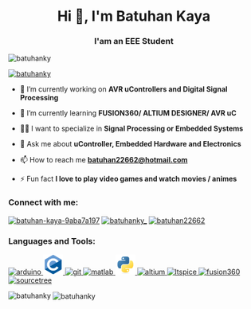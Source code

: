 <h1 align="center">Hi 👋, I'm Batuhan Kaya</h1>
<h3 align="center">I'am an EEE Student</h3>

<p align="left"> <img src="https://komarev.com/ghpvc/?username=batuhanky&label=Profile%20views&color=0e75b6&style=flat" alt="batuhanky" /> </p>

<p align="left"> <a href="https://github.com/ryo-ma/github-profile-trophy"><img src="https://github-profile-trophy.vercel.app/?username=batuhanky" alt="batuhanky" /></a> </p>

- 🔭 I’m currently working on **AVR uControllers and Digital Signal Processing**

- 🌱 I’m currently learning **FUSION360/ ALTIUM DESIGNER/ AVR uC**

- 👨‍🏭 I want to specialize in **Signal Processing or Embedded Systems**

- 💬 Ask me about **uController, Embedded Hardware and Electronics**

- 📫 How to reach me **batuhan22662@hotmail.com**

- ⚡ Fun fact **I love to play video games and watch movies / animes**

<h3 align="left">Connect with me:</h3>
<p align="left">
<a href="https://linkedin.com/in/batuhan-kaya-9aba7a197" target="blank"><img align="center" src="https://raw.githubusercontent.com/rahuldkjain/github-profile-readme-generator/master/src/images/icons/Social/linked-in-alt.svg" alt="batuhan-kaya-9aba7a197" height="30" width="40" /></a>
<a href="https://instagram.com/batuhanky_" target="blank"><img align="center" src="https://raw.githubusercontent.com/rahuldkjain/github-profile-readme-generator/master/src/images/icons/Social/instagram.svg" alt="batuhanky_" height="30" width="40" /></a>
<a href="https://www.hackerrank.com/batuhan22662" target="blank"><img align="center" src="https://raw.githubusercontent.com/rahuldkjain/github-profile-readme-generator/master/src/images/icons/Social/hackerrank.svg" alt="batuhan22662" height="30" width="40" /></a>
</p>

<h3 align="left">Languages and Tools:</h3>
<p align="left"> <a href="https://www.arduino.cc/" target="_blank"> <img src="https://cdn.worldvectorlogo.com/logos/arduino-1.svg" alt="arduino" width="40" height="40"/> </a> <a href="https://www.cprogramming.com/" target="_blank"> <img src="https://raw.githubusercontent.com/devicons/devicon/master/icons/c/c-original.svg" alt="c" width="40" height="40"/> </a> <a href="https://git-scm.com/" target="_blank"> <img src="https://www.vectorlogo.zone/logos/git-scm/git-scm-icon.svg" alt="git" width="40" height="40"/> </a> <a href="https://www.mathworks.com/" target="_blank"> <img src="https://upload.wikimedia.org/wikipedia/commons/2/21/Matlab_Logo.png" alt="matlab" width="40" height="40"/> </a> <a href="https://www.python.org" target="_blank"> <img src="https://raw.githubusercontent.com/devicons/devicon/master/icons/python/python-original.svg" alt="python" width="40" height="40"/> </a> <a href="https://www.altium.com" target="_blank"> <img src="https://www.altium.com/sites/default/files/media_icon/2021-07/se_logo.svg" alt="altium" width="62" height="35"/> </a> <a href="https://www.analog.com/en/design-center/design-tools-and-calculators/ltspice-simulator.html" target="_blank"> <img src="https://softmany.com/wp-content/uploads/2020/04/ltspice-1200x1200.png" alt="ltspice" width="40" height="40"/> </a> <a href="https://www.autodesk.com.tr/products/fusion-360/overview" target="_blank"> <img src="https://www.formadditive.com/app/dn_content/5e426bbf59dfc.png" alt="fusion360" width="40" height="40"/> </a> <a href="https://www.sourcetreeapp.com" target="_blank"> <img src="https://cdn.worldvectorlogo.com/logos/sourcetree-1.svg" alt="sourcetree" width="40" height="40"/> </a></p>

<p><img align="left" src="https://github-readme-stats.vercel.app/api/top-langs?username=batuhanky&show_icons=true&locale=en&layout=compact" alt="batuhanky" /></p>

<p>&nbsp;<img align="center" src="https://github-readme-stats.vercel.app/api?username=batuhanky&show_icons=true&locale=en" alt="batuhanky" /></p>
